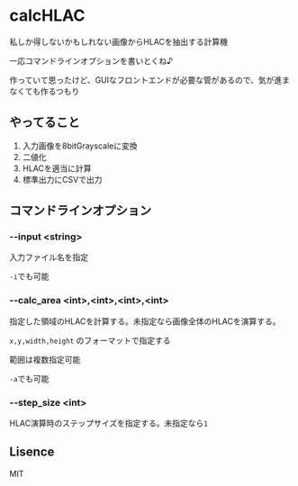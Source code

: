# calcHLAC
私しか得しないかもしれない画像からHLACを抽出する計算機

一応コマンドラインオプションを書いとくね♪

作っていて思ったけど、GUIなフロントエンドが必要な管があるので、気が進まなくても作るつもり


## やってること
1. 入力画像を8bitGrayscaleに変換
2. 二値化
3. HLACを適当に計算
4. 標準出力にCSVで出力


## コマンドラインオプション
### --input \<string\>
入力ファイル名を指定

`-i`でも可能


### --calc_area \<int\>,\<int\>,\<int\>,\<int\> 
指定した領域のHLACを計算する。未指定なら画像全体のHLACを演算する。

`x,y,width,height` のフォーマットで指定する

範囲は複数指定可能

`-a`でも可能


### --step_size \<int\>
HLAC演算時のステップサイズを指定する。未指定なら`1`



## Lisence

MIT
